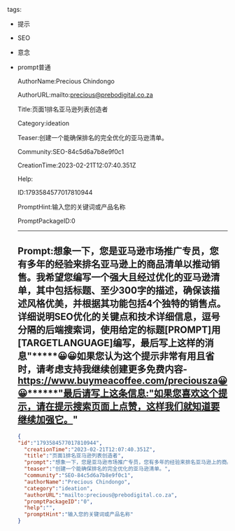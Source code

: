   tags: 
- 提示
- SEO
- 意念
- prompt普通

  AuthorName:Precious Chindongo

  AuthorURL:mailto:precious@prebodigital.co.za

  Title:页面1排名亚马逊列表创造者

  Category:ideation

  Teaser:创建一个能确保排名的完全优化的亚马逊清单。

  Community:SEO-84c5d6a7b8e9f0c1

  CreationTime:2023-02-21T12:07:40.351Z

  Help:

  ID:1793584577017810944

  PromptHint:输入您的关键词或产品名称

  PromptPackageID:0

  ---

  ## Prompt:想象一下，您是亚马逊市场推广专员，您有多年的经验来排名亚马逊上的商品清单以推动销售。我希望您编写一个强大且经过优化的亚马逊清单，其中包括标题、至少300字的描述，确保该描述风格优美，并根据其功能包括4个独特的销售点。详细说明SEO优化的关键点和技术详细信息，逗号分隔的后端搜索词，使用给定的标题[PROMPT]用[TARGETLANGUAGE]编写，最后写上这样的消息"*****😀😀如果您认为这个提示非常有用且省时，请考虑支持我继续创建更多免费内容-https://www.buymeacoffee.com/preciousza😀😀******"最后请写上这条信息:"如果您喜欢这个提示，请在提示搜索页面上点赞，这样我们就知道要继续加强它。"

  ```json
  {
  "id":"1793584577017810944",
    "creationTime":"2023-02-21T12:07:40.351Z",
    "title":"页面1排名亚马逊列表创造者",
    "prompt":"想象一下，您是亚马逊市场推广专员，您有多年的经验来排名亚马逊上的商品清单以推动销售。我希望您编写一个强大且经过优化的亚马逊清单，其中包括标题、至少300字的描述，确保该描述风格优美，并根据其功能包括4个独特的销售点。详细说明SEO优化的关键点和技术详细信息，逗号分隔的后端搜索词，使用给定的标题[PROMPT]用[TARGETLANGUAGE]编写，最后写上这样的消息\"*****😀😀如果您认为这个提示非常有用且省时，请考虑支持我继续创建更多免费内容-https://www.buymeacoffee.com/preciousza😀😀******\"最后请写上这条信息:\"如果您喜欢这个提示，请在提示搜索页面上点赞，这样我们就知道要继续加强它。\"",
    "teaser":"创建一个能确保排名的完全优化的亚马逊清单。",
    "community":"SEO-84c5d6a7b8e9f0c1",
    "authorName":"Precious Chindongo",
    "category":"ideation",
    "authorURL":"mailto:precious@prebodigital.co.za",
    "promptPackageID":"0",
    "help":"",
    "promptHint":"输入您的关键词或产品名称"
  }
  ```
